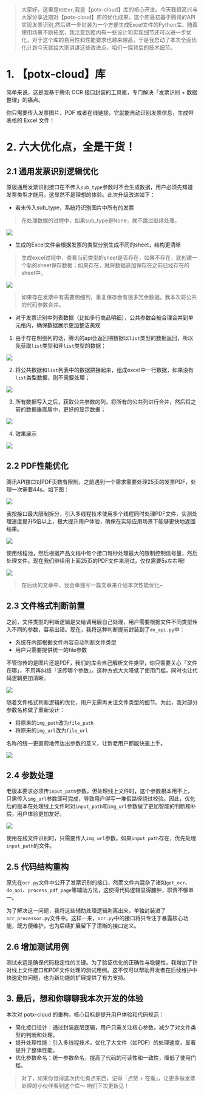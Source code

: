 > 大家好，这里是`码匠er`,我是【potx-cloud】库的核心开发。今天我很高兴与大家分享近期对【potx-cloud】库的优化成果。这个库最初基于腾讯的API实现发票识别,然后进一步封装为一个方便生成Excel文件的Python库。随着使用场景不断拓宽，我注意到库内有一些设计和实现细节还可以进一步优化，对于这个库的易用性和性能要求也越来越高，于是我启动了本次全面优化计划今天就给大家讲讲这些改进点，咱们一探背后的技术细节。
# 1. 【potx-cloud】库

简单来说，这是我基于腾讯 OCR 接口封装的工具库，专门解决「发票识别 + 数据整理」的痛点。

你只需要传入发票图片、PDF 或者在线链接，它就能自动识别发票信息，生成带表格的 Excel 文件！

# 2. 六大优化点，全是干货！
## 2.1 通用发票识别逻辑优化
原版通用发票识别接口在不传入`sub_type`参数时不会生成数据，用户必须先知道发票类型才能用。这显然不是理想的体验。此次升级改进如下：

* 若未传入sub_type，系统将识别图片中所有的发票

> 在处理数据的过程中，如果sub_type是None，就不跳过继续处理。

![](https://files.mdnice.com/user/9013/6a4c6668-ab98-4f67-a2a0-a79d1152d437.png)

* 生成的Excel文件会根据发票的类型分别生成不同的sheet，结构更清晰

> 生成excel过程中，查看当前类型的sheet是否存在，如果不存在，就创建一个新的sheet保存数据；如果存在，就将数据追加保存在之前已经存在的sheet中。

![](https://files.mdnice.com/user/9013/a0bfe27c-22cc-4b68-9912-041475b74455.png)

> 如果存在发票中有需要明细列，重复保存会有很多冗余数据。我本次将公共的代码参数合并。

* 对于发票识别中列表数据（比如多行商品明细），公共参数会被合理合并到单元格内，确保数据展示更加整洁美观

1. 由于存在明细列的话，腾讯的api会返回把数据以`list`类型的数据返回，所以先获取`list`类型和非`list`类型的数据；


![](https://files.mdnice.com/user/9013/9e5c45e2-6751-4d5a-9147-d278b7c74827.png)

2. 将公共数据和`list`列表中的数据拼接起来，组成excel中一行数据，如果没有`list`类型数据，则不需要处理；

![](https://files.mdnice.com/user/9013/fb12bbf1-8c56-4b43-84c0-0225874754b8.png)

3. 所有数据写入之后，获取公共参数的列，将所有的公共列进行合并，然后将之前的数据垂直居中，更好的显示数据；

![](https://files.mdnice.com/user/9013/26d6b7d7-b478-44db-bf09-47a22304eac9.png)

4. 效果展示

![](https://files.mdnice.com/user/9013/0850d741-4a43-44bf-8396-4ec0ee07c728.png)

## 2.2 PDF性能优化
腾讯API接口对PDF页数有限制，之前遇到一个需求需要处理25页的发票PDF，处理一次需要44s。如下图：

![](https://files.mdnice.com/user/9013/3c145835-b96e-401e-93f0-8241a47a5d65.png)

我按接口最大限制拆分，引入多线程技术使用多个线程同时处理PDF文件，实测处理速度提升5倍以上，极大提升用户体验，确保在实际应用场景下能够更快地返回结果。

![](https://files.mdnice.com/user/9013/82bf781e-4969-4953-a2bc-db74d4385617.png)

使用线程池，然后根据产品文档中每个接口每秒处理最大的限制控制信号量，然后处理文件。现在我们继续用上面25页的PDF文件来测试，仅仅需要5s左右哦!

![](https://files.mdnice.com/user/9013/c3104b02-ba9c-4021-9e45-23850881f8a1.png)

> 在后续的文章中，我会单独写一篇文章来介绍本次性能优化~

## 2.3  文件格式判断前置
之前，文件类型的判断逻辑是交给调用层自己处理，用户需要根据文件不同类型传入不同的参数，容易出错。现在，我将这种判断提前封装到了`do_api.py`中：

* 系统在内部根据文件内容自动判断文件类型
* 用户只需要提供统一的file参数

不管你传的是图片还是PDF，我们的库会自己解析文件类型，你只需要关心「文件在哪」，不用再纠结「该传哪个参数」。这种方式大大降低了使用门槛，同时也让代码逻辑更加清晰。

![](https://files.mdnice.com/user/9013/c7b7a471-db9a-4a61-9000-c5c78ee4ead2.png)

随着文件格式判断逻辑的优化，用户无需再关注文件类型的细节。为此，我对部分参数名称做了重新设计：

* 将原来的`img_path`改为`file_path`
* 将原来的`img_url`改为`file_url`

名称的统一更直观地传达出参数的意义，让新老用户都能快速上手。

![](https://files.mdnice.com/user/9013/1f16523e-7956-4466-8a62-966bd5c408d9.png)

## 2.4 参数处理
老版本要求必须传`input_path`参数，但处理线上文件时，这个参数根本用不上，只需传入`img_url`参数即可完成，导致用户得写一堆假路径绕过校验。因此，优化后的版本在处理线上文件时对`input_path`和`img_url`参数做了更加智能的判断和补偿，用户体验更加友好。

![](https://files.mdnice.com/user/9013/62891264-92e2-45fe-926b-67355a40f497.png)

使用在线文件识别时，只需要传入`img_url`参数。如果`input_path`存在，优先处理`input_path`的文件。

## 2.5 代码结构重构
原先在`ocr.py`文件中公开了发票识别的接口，然而文件内混杂了诸如`get_ocr`、`do_api`、`process_pdf_page`等辅助方法，这使得代码逻辑显得臃肿，职责不够单一。

为了解决这一问题，我将这些辅助处理逻辑剥离出来，单独封装进了`ocr_processor.py`文件中。这样一来，`ocr.py`中的接口将只专注于暴露核心功能，既方便维护，也为后续扩展留下了清晰的接口定义。

## 2.6 增加测试用例
测试永远是确保代码稳定性的关键。为了验证优化的正确性与稳健性，我增加了针对线上文件接口和PDF文件处理的测试用例。这不仅可以帮助开发者在后续维护中快速定位问题，也为新功能的扩展提供了有力支持。

## 3. 最后，想和你聊聊我本次开发的体验

本次对 potx-cloud 的重构，核心目标是提升用户体验和代码规范：
* 简化接口设计：​通过封装底层逻辑，用户只需关注核心参数，减少了对文件类型的判断和处理。
* 提升处理性能：​引入多线程技术，优化了大文件（如PDF）的处理速度，显著提升了整体性能。
* 优化参数命名：​统一参数命名，提高了代码的可读性和一致性，降低了使用门槛。

> 对了，如果你觉得这次优化有点东西，记得「点赞 + 在看」，让更多做发票处理的小伙伴看到这个库～ 咱们下次更新见！